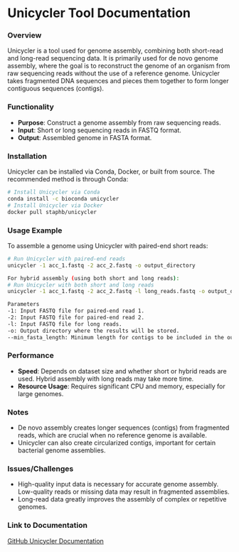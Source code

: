 # Unicycler Tool Documentation
### Overview
Unicycler is a tool used for genome assembly, combining both short-read and long-read sequencing data. It is primarily used for de novo genome assembly, where the goal is to reconstruct the genome of an organism from raw sequencing reads without the use of a reference genome. Unicycler takes fragmented DNA sequences and pieces them together to form longer contiguous sequences (contigs).

### Functionality
- **Purpose**: Construct a genome assembly from raw sequencing reads.
- **Input**: Short or long sequencing reads in FASTQ format.
- **Output**: Assembled genome in FASTA format.

### Installation
Unicycler can be installed via Conda, Docker, or built from source. The recommended method is through Conda:

```bash
# Install Unicycler via Conda
conda install -c bioconda unicycler
# Install Unicycler via Docker
docker pull staphb/unicycler
```

### Usage Example
To assemble a genome using Unicycler with paired-end short reads:

```bash
# Run Unicycler with paired-end reads
unicycler -1 acc_1.fastq -2 acc_2.fastq -o output_directory

For hybrid assembly (using both short and long reads):
# Run Unicycler with both short and long reads
unicycler -1 acc_1.fastq -2 acc_2.fastq -l long_reads.fastq -o output_directory

Parameters
-1: Input FASTQ file for paired-end read 1.
-2: Input FASTQ file for paired-end read 2.
-l: Input FASTQ file for long reads.
-o: Output directory where the results will be stored.
--min_fasta_length: Minimum length for contigs to be included in the output FASTA file.
```

### Performance
- **Speed**: Depends on dataset size and whether short or hybrid reads are used. Hybrid assembly with long reads may take more time.
- **Resource Usage**: Requires significant CPU and memory, especially for large genomes.

### Notes
- De novo assembly creates longer sequences (contigs) from fragmented reads, which are crucial when no reference genome is available.
- Unicycler can also create circularized contigs, important for certain bacterial genome assemblies.

### Issues/Challenges
- High-quality input data is necessary for accurate genome assembly. Low-quality reads or missing data may result in fragmented assemblies.
- Long-read data greatly improves the assembly of complex or repetitive genomes.
### Link to Documentation
[GitHub Unicycler Documentation](https://github.com/rrwick/Unicycler)


